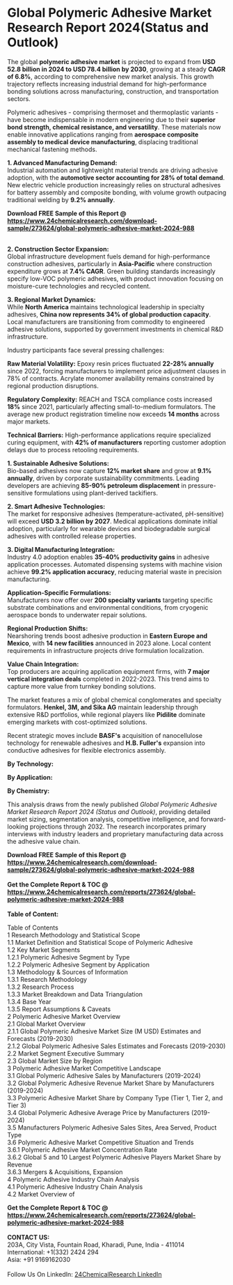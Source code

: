 <h1>Global Polymeric Adhesive Market Research Report 2024(Status and Outlook)</h1><p>The global <strong>polymeric adhesive market</strong> is projected to expand from <strong>USD 52.8 billion in 2024 to USD 78.4 billion by 2030</strong>, growing at a steady <strong>CAGR of 6.8%</strong>, according to comprehensive new market analysis. This growth trajectory reflects increasing industrial demand for high-performance bonding solutions across manufacturing, construction, and transportation sectors.</p><p>Polymeric adhesives - comprising thermoset and thermoplastic variants - have become indispensable in modern engineering due to their <strong>superior bond strength, chemical resistance, and versatility</strong>. These materials now enable innovative applications ranging from <strong>aerospace composite assembly to medical device manufacturing</strong>, displacing traditional mechanical fastening methods.</p><p><strong>1. Advanced Manufacturing Demand:</strong><br>
Industrial automation and lightweight material trends are driving adhesive adoption, with the <strong>automotive sector accounting for 28% of total demand</strong>. New electric vehicle production increasingly relies on structural adhesives for battery assembly and composite bonding, with volume growth outpacing traditional welding by <strong>9.2% annually</strong>.</p><div><b>Download FREE Sample of this Report @ 
            <a href="https://www.24chemicalresearch.com/download-sample/273624/global-polymeric-adhesive-market-2024-988">
            https://www.24chemicalresearch.com/download-sample/273624/global-polymeric-adhesive-market-2024-988</a></b></div><br><p><strong>2. Construction Sector Expansion:</strong><br>
Global infrastructure development fuels demand for high-performance construction adhesives, particularly in <strong>Asia-Pacific</strong> where construction expenditure grows at <strong>7.4% CAGR</strong>. Green building standards increasingly specify low-VOC polymeric adhesives, with product innovation focusing on moisture-cure technologies and recycled content.</p><p><strong>3. Regional Market Dynamics:</strong><br>
While <strong>North America</strong> maintains technological leadership in specialty adhesives, <strong>China now represents 34% of global production capacity</strong>. Local manufacturers are transitioning from commodity to engineered adhesive solutions, supported by government investments in chemical R&amp;D infrastructure.</p><p>Industry participants face several pressing challenges:</p><p><strong>Raw Material Volatility:</strong> Epoxy resin prices fluctuated <strong>22-28% annually</strong> since 2022, forcing manufacturers to implement price adjustment clauses in 78% of contracts. Acrylate monomer availability remains constrained by regional production disruptions.</p><p><strong>Regulatory Complexity:</strong> REACH and TSCA compliance costs increased <strong>18%</strong> since 2021, particularly affecting small-to-medium formulators. The average new product registration timeline now exceeds <strong>14 months</strong> across major markets.</p><p><strong>Technical Barriers:</strong> High-performance applications require specialized curing equipment, with <strong>42% of manufacturers</strong> reporting customer adoption delays due to process retooling requirements.</p><p><strong>1. Sustainable Adhesive Solutions:</strong><br>
Bio-based adhesives now capture <strong>12% market share</strong> and grow at <strong>9.1% annually</strong>, driven by corporate sustainability commitments. Leading developers are achieving <strong>85-90% petroleum displacement</strong> in pressure-sensitive formulations using plant-derived tackifiers.</p><p><strong>2. Smart Adhesive Technologies:</strong><br>
The market for responsive adhesives (temperature-activated, pH-sensitive) will exceed <strong>USD 3.2 billion by 2027</strong>. Medical applications dominate initial adoption, particularly for wearable devices and biodegradable surgical adhesives with controlled release properties.</p><p><strong>3. Digital Manufacturing Integration:</strong><br>
Industry 4.0 adoption enables <strong>35-40% productivity gains</strong> in adhesive application processes. Automated dispensing systems with machine vision achieve <strong>99.2% application accuracy</strong>, reducing material waste in precision manufacturing.</p><p><strong>Application-Specific Formulations:</strong><br>
	Manufacturers now offer over <strong>200 specialty variants</strong> targeting specific substrate combinations and environmental conditions, from cryogenic aerospace bonds to underwater repair solutions.</p><p><strong>Regional Production Shifts:</strong><br>
	Nearshoring trends boost adhesive production in <strong>Eastern Europe and Mexico</strong>, with <strong>14 new facilities</strong> announced in 2023 alone. Local content requirements in infrastructure projects drive formulation localization.</p><p><strong>Value Chain Integration:</strong><br>
	Top producers are acquiring application equipment firms, with <strong>7 major vertical integration deals</strong> completed in 2022-2023. This trend aims to capture more value from turnkey bonding solutions.</p><p>The market features a mix of global chemical conglomerates and specialty formulators. <strong>Henkel, 3M, and Sika AG</strong> maintain leadership through extensive R&amp;D portfolios, while regional players like <strong>Pidilite</strong> dominate emerging markets with cost-optimized solutions.</p><p>Recent strategic moves include <strong>BASF's</strong> acquisition of nanocellulose technology for renewable adhesives and <strong>H.B. Fuller's</strong> expansion into conductive adhesives for flexible electronics assembly.</p><p><strong>By Technology:</strong></p><p><strong>By Application:</strong></p><p><strong>By Chemistry:</strong></p><p>This analysis draws from the newly published <em>Global Polymeric Adhesive Market Research Report 2024 (Status and Outlook)</em>, providing detailed market sizing, segmentation analysis, competitive intelligence, and forward-looking projections through 2032. The research incorporates primary interviews with industry leaders and proprietary manufacturing data across the adhesive value chain.</p><div><b>Download FREE Sample of this Report @ 
            <a href="https://www.24chemicalresearch.com/download-sample/273624/global-polymeric-adhesive-market-2024-988">
            https://www.24chemicalresearch.com/download-sample/273624/global-polymeric-adhesive-market-2024-988</a></b></div><br><div><b>Get the Complete Report & TOC @ 
            <a href="https://www.24chemicalresearch.com/reports/273624/global-polymeric-adhesive-market-2024-988">
            https://www.24chemicalresearch.com/reports/273624/global-polymeric-adhesive-market-2024-988</a></b></div><br>
            <b>Table of Content:</b><p>Table of Contents<br />
1 Research Methodology and Statistical Scope<br />
1.1 Market Definition and Statistical Scope of Polymeric Adhesive<br />
1.2 Key Market Segments<br />
1.2.1 Polymeric Adhesive Segment by Type<br />
1.2.2 Polymeric Adhesive Segment by Application<br />
1.3 Methodology & Sources of Information<br />
1.3.1 Research Methodology<br />
1.3.2 Research Process<br />
1.3.3 Market Breakdown and Data Triangulation<br />
1.3.4 Base Year<br />
1.3.5 Report Assumptions & Caveats<br />
2 Polymeric Adhesive Market Overview<br />
2.1 Global Market Overview<br />
2.1.1 Global Polymeric Adhesive Market Size (M USD) Estimates and Forecasts (2019-2030)<br />
2.1.2 Global Polymeric Adhesive Sales Estimates and Forecasts (2019-2030)<br />
2.2 Market Segment Executive Summary<br />
2.3 Global Market Size by Region<br />
3 Polymeric Adhesive Market Competitive Landscape<br />
3.1 Global Polymeric Adhesive Sales by Manufacturers (2019-2024)<br />
3.2 Global Polymeric Adhesive Revenue Market Share by Manufacturers (2019-2024)<br />
3.3 Polymeric Adhesive Market Share by Company Type (Tier 1, Tier 2, and Tier 3)<br />
3.4 Global Polymeric Adhesive Average Price by Manufacturers (2019-2024)<br />
3.5 Manufacturers Polymeric Adhesive Sales Sites, Area Served, Product Type<br />
3.6 Polymeric Adhesive Market Competitive Situation and Trends<br />
3.6.1 Polymeric Adhesive Market Concentration Rate<br />
3.6.2 Global 5 and 10 Largest Polymeric Adhesive Players Market Share by Revenue<br />
3.6.3 Mergers & Acquisitions, Expansion<br />
4 Polymeric Adhesive Industry Chain Analysis<br />
4.1 Polymeric Adhesive Industry Chain Analysis<br />
4.2 Market Overview of</p><div><b>Get the Complete Report & TOC @ 
            <a href="https://www.24chemicalresearch.com/reports/273624/global-polymeric-adhesive-market-2024-988">
            https://www.24chemicalresearch.com/reports/273624/global-polymeric-adhesive-market-2024-988</a></b></div><br><b>CONTACT US:</b><br>
            203A, City Vista, Fountain Road, Kharadi, Pune, India - 411014<br>
            International: +1(332) 2424 294<br>
            Asia: +91 9169162030 <br><br>
            Follow Us On LinkedIn: <a href="https://www.linkedin.com/company/24chemicalresearch/">24ChemicalResearch LinkedIn</a>